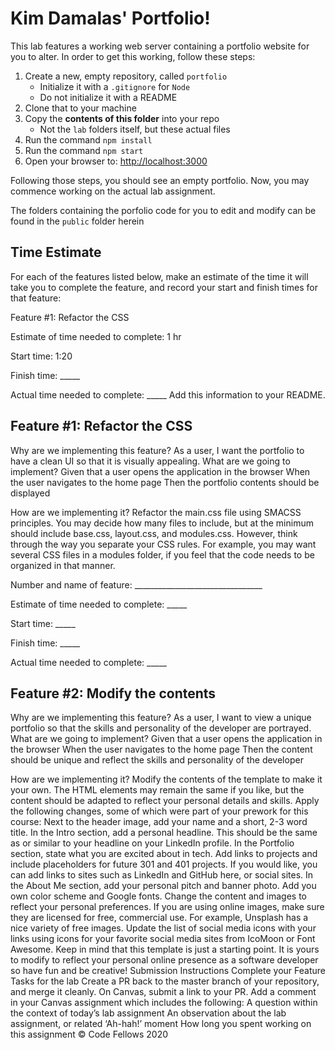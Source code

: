 # Kim Damalas' Portfolio!

This lab features a working web server containing a portfolio website for you to alter.  In order to get this working, follow these steps:

1. Create a new, empty repository, called `portfolio`
   - Initialize it with a `.gitignore` for `Node`
   - Do not initialize it with a README
1. Clone that to your machine
1. Copy the **contents of this folder** into your repo
   - Not the `lab` folders itself, but these actual files
1. Run the command `npm install`
1. Run the command `npm start`
1. Open your browser to: <http://localhost:3000>

Following those steps, you should see an empty portfolio. Now, you may commence working on the actual lab assignment.

The folders containing the porfolio code for you to edit and modify can be found in the `public` folder herein


## Time Estimate
For each of the features listed below, make an estimate of the time it will take you to complete the feature, and record your start and finish times for that feature:

Feature #1: Refactor the CSS

Estimate of time needed to complete: 1 hr

Start time: 1:20

Finish time: _____

Actual time needed to complete: _____
Add this information to your README.

## Feature #1: Refactor the CSS
Why are we implementing this feature?
As a user, I want the portfolio to have a clean UI so that it is visually appealing.
What are we going to implement?
Given that a user opens the application in the browser
When the user navigates to the home page
Then the portfolio contents should be displayed

How are we implementing it?
Refactor the main.css file using SMACSS principles.
You may decide how many files to include, but at the minimum should include base.css, layout.css, and modules.css. However, think through the way you separate your CSS rules. For example, you may want several CSS files in a modules folder, if you feel that the code needs to be organized in that manner.

Number and name of feature: ________________________________

Estimate of time needed to complete: _____

Start time: _____

Finish time: _____

Actual time needed to complete: _____

## Feature #2: Modify the contents
Why are we implementing this feature?
As a user, I want to view a unique portfolio so that the skills and personality of the developer are portrayed.
What are we going to implement?
Given that a user opens the application in the browser
When the user navigates to the home page
Then the content should be unique and reflect the skills and personality of the developer

How are we implementing it?
Modify the contents of the template to make it your own. The HTML elements may remain the same if you like, but the content should be adapted to reflect your personal details and skills.
Apply the following changes, some of which were part of your prework for this course:
Next to the header image, add your name and a short, 2-3 word title.
In the Intro section, add a personal headline. This should be the same as or similar to your headline on your LinkedIn profile.
In the Portfolio section, state what you are excited about in tech. Add links to projects and include placeholders for future 301 and 401 projects. If you would like, you can add links to sites such as LinkedIn and GitHub here, or social sites.
In the About Me section, add your personal pitch and banner photo.
Add you own color scheme and Google fonts.
Change the content and images to reflect your personal preferences. If you are using online images, make sure they are licensed for free, commercial use. For example, Unsplash has a nice variety of free images.
Update the list of social media icons with your links using icons for your favorite social media sites from IcoMoon or Font Awesome.
Keep in mind that this template is just a starting point. It is yours to modify to reflect your personal online presence as a software developer so have fun and be creative!
Submission Instructions
Complete your Feature Tasks for the lab
Create a PR back to the master branch of your repository, and merge it cleanly.
On Canvas, submit a link to your PR. Add a comment in your Canvas assignment which includes the following:
A question within the context of today’s lab assignment
An observation about the lab assignment, or related ‘Ah-hah!’ moment
How long you spent working on this assignment
© Code Fellows 2020
